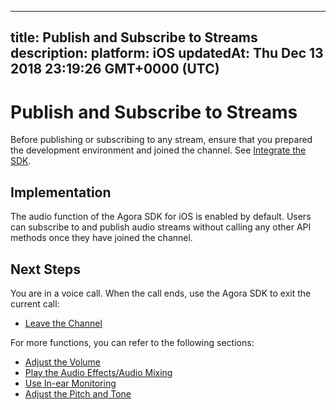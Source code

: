 
---
title: Publish and Subscribe to Streams
description: 
platform: iOS
updatedAt: Thu Dec 13 2018 23:19:26 GMT+0000 (UTC)
---
# Publish and Subscribe to Streams
Before publishing or subscribing to any stream, ensure that you prepared the development environment and joined the channel. See [Integrate the SDK](../../en/Voice/ios_audio.md).

## Implementation
The audio function of the Agora SDK for iOS is enabled by default. Users can subscribe to and publish audio streams without calling any other API methods once they have joined the channel.

## Next Steps
You are in a voice call. When the call ends, use the Agora SDK to exit the current call:

* [Leave the Channel](../../en/Voice/leave_ios.md)

For more functions, you can refer to the following sections:

* [Adjust the Volume](../../en/Voice/volume_ios_audio.md)
* [Play the Audio Effects/Audio Mixing](../../en/Voice/effect_mixing_ios_audio.md)
* [Use In-ear Monitoring](../../en/Voice/in-ear_ios_audio.md)
* [Adjust the Pitch and Tone](../../en/Voice/voice_effect_ios_audio.md)
